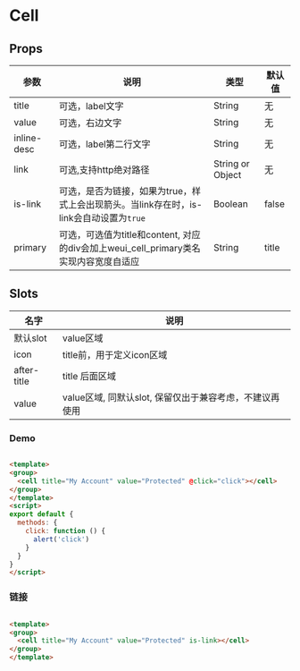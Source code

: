 # Cell

## Props

| 参数         | 说明                  | 类型        | 默认值 |
| ----------- | ---------------------- | ---------- | ------- |
| title | 可选，label文字 | String | 无 |
| value | 可选，右边文字 | String | 无 |
| inline-desc | 可选，label第二行文字 | String | 无 |
| link | 可选,支持http绝对路径 | String or Object | 无 |
| is-link | 可选，是否为链接，如果为true，样式上会出现箭头。当link存在时，is-link会自动设置为`true`  | Boolean  | false |
| primary | 可选，可选值为title和content, 对应的div会加上weui_cell_primary类名实现内容宽度自适应 | String | title |

## Slots

|    名字    | 说明                  | 
| ----------- | ------------------- | 
| 默认slot | value区域 |
| icon | title前，用于定义icon区域 |
| after-title | title 后面区域 |
| value | value区域, 同默认slot, 保留仅出于兼容考虑，不建议再使用 |

### Demo

``` html

<template>
<group>
  <cell title="My Account" value="Protected" @click="click"></cell>
</group>
</template>
<script>
export default {
  methods: {
    click: function () {
      alert('click')
    }
  }
}
</script>
```
### 链接

``` html

<template>
<group>
  <cell title="My Account" value="Protected" is-link></cell>
</group>
</template>
```